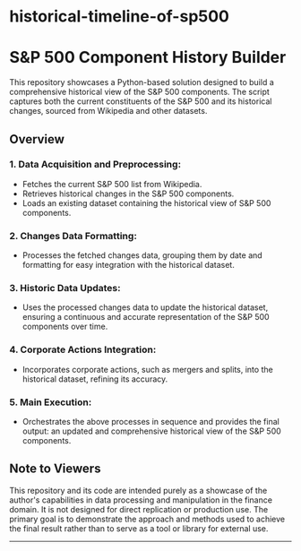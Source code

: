 # historical-timeline-of-sp500
# S&P 500 Component History Builder

This repository showcases a Python-based solution designed to build a comprehensive historical view of the S&P 500 components. The script captures both the current constituents of the S&P 500 and its historical changes, sourced from Wikipedia and other datasets.

## Overview

### 1. **Data Acquisition and Preprocessing**:
- Fetches the current S&P 500 list from Wikipedia.
- Retrieves historical changes in the S&P 500 components.
- Loads an existing dataset containing the historical view of S&P 500 components.

### 2. **Changes Data Formatting**:
- Processes the fetched changes data, grouping them by date and formatting for easy integration with the historical dataset.

### 3. **Historic Data Updates**:
- Uses the processed changes data to update the historical dataset, ensuring a continuous and accurate representation of the S&P 500 components over time.

### 4. **Corporate Actions Integration**:
- Incorporates corporate actions, such as mergers and splits, into the historical dataset, refining its accuracy.

### 5. **Main Execution**:
- Orchestrates the above processes in sequence and provides the final output: an updated and comprehensive historical view of the S&P 500 components.

## Note to Viewers

This repository and its code are intended purely as a showcase of the author's capabilities in data processing and manipulation in the finance domain. It is not designed for direct replication or production use. The primary goal is to demonstrate the approach and methods used to achieve the final result rather than to serve as a tool or library for external use.

---
